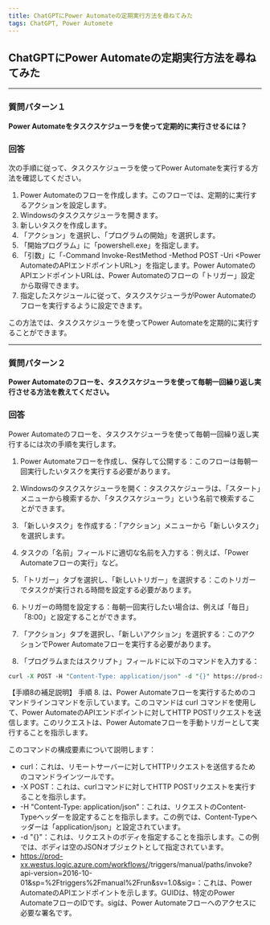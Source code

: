 ```yaml
---
title: ChatGPTにPower Automateの定期実行方法を尋ねてみた
tags: ChatGPT, Power Automete
---
```


## ChatGPTにPower Automateの定期実行方法を尋ねてみた

---

### 質問パターン１

**Power Automateをタスクスケジューラを使って定期的に実行させるには？**

### 回答


次の手順に従って、タスクスケジューラを使ってPower Automateを実行する方法を確認してください。

1. Power Automateのフローを作成します。このフローでは、定期的に実行するアクションを設定します。
1. Windowsのタスクスケジューラを開きます。
1. 新しいタスクを作成します。
1. 「アクション」を選択し、「プログラムの開始」を選択します。
1. 「開始プログラム」に「powershell.exe」を指定します。
1. 「引数」に「-Command Invoke-RestMethod -Method POST -Uri <Power AutomateのAPIエンドポイントURL>」を指定します。Power AutomateのAPIエンドポイントURLは、Power Automateのフローの「トリガー」設定から取得できます。
1. 指定したスケジュールに従って、タスクスケジューラがPower Automateのフローを実行するように設定できます。

この方法では、タスクスケジューラを使ってPower Automateを定期的に実行することができます。

---

### 質問パターン２

**Power Automateのフローを、タスクスケジューラを使って毎朝一回繰り返し実行させる方法を教えてください。**

### 回答

Power Automateのフローを、タスクスケジューラを使って毎朝一回繰り返し実行するには次の手順を実行します。

1. Power Automateフローを作成し、保存して公開する：このフローは毎朝一回実行したいタスクを実行する必要があります。

1. Windowsのタスクスケジューラを開く：タスクスケジューラは、「スタート」メニューから検索するか、「タスクスケジューラ」という名前で検索することができます。

1. 「新しいタスク」を作成する：「アクション」メニューから「新しいタスク」を選択します。

1. タスクの「名前」フィールドに適切な名前を入力する：例えば、「Power Automateフローの実行」など。

1. 「トリガー」タブを選択し、「新しいトリガー」を選択する：このトリガーでタスクが実行される時間を設定する必要があります。

1. トリガーの時間を設定する：毎朝一回実行したい場合は、例えば「毎日」「8:00」と設定することができます。

1. 「アクション」タブを選択し、「新しいアクション」を選択する：このアクションでPower Automateフローを実行する必要があります。

1. 「プログラムまたはスクリプト」フィールドに以下のコマンドを入力する：

```perl
curl -X POST -H "Content-Type: application/json" -d "{}" https://prod-xx.westus.logic.azure.com/workflows/<GUID>/triggers/manual/paths/invoke?api-version=2016-10-01&sp=%2Ftriggers%2Fmanual%2Frun&sv=1.0&sig=<sig>
```

【手順8の補足説明】
手順 8. は、Power Automateフローを実行するためのコマンドラインコマンドを示しています。このコマンドは curl コマンドを使用して、Power AutomateのAPIエンドポイントに対してHTTP POSTリクエストを送信します。このリクエストは、Power Automateフローを手動トリガーとして実行することを指示します。

このコマンドの構成要素について説明します：

* curl：これは、リモートサーバーに対してHTTPリクエストを送信するためのコマンドラインツールです。 
* -X POST：これは、curlコマンドに対してHTTP POSTリクエストを実行することを指示します。
* -H "Content-Type: application/json"：これは、リクエストのContent-Typeヘッダーを設定することを指示します。この例では、Content-Typeヘッダーは「application/json」と設定されています。
* -d "{}"：これは、リクエストのボディを指定することを指示します。この例では、ボディは空のJSONオブジェクトとして指定されています。
* https://prod-xx.westus.logic.azure.com/workflows/<GUID>/triggers/manual/paths/invoke?api-version=2016-10-01&sp=%2Ftriggers%2Fmanual%2Frun&sv=1.0&sig=<sig>：これは、Power AutomateのAPIエンドポイントを示します。GUIDは、特定のPower AutomateフローのIDです。sigは、Power Automateフローへのアクセスに必要な署名です。

